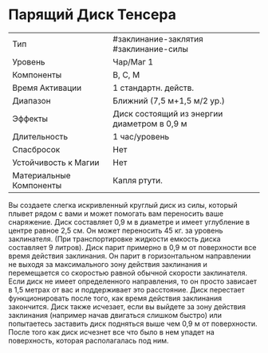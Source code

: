 # Парящий Диск Тенсера

|                         |                                             |
| ----------------------- | ------------------------------------------- |
| Тип                     | #заклинание-заклятия #заклинание-силы       | 
| Уровень                 | Чар/Маг 1                                   |
| Компоненты              | В, С, М                                     |
| Время Активации         | 1 стандартн. действ.                        |
| Диапазон                | Ближний (7,5 м+1,5 м/2 ур.)                 |
| Эффекты                 | Диск состоящий из энергии диаметром в 0,9 м |
| Длительность            | 1 час/уровень                               |
| Спасбросок              | Нет                                         |
| Устойчивость к Магии    | Нет                                         |
| Материальные Компоненты | Капля ртути.                                |

 Вы создаете слегка искривленный круглый диск из силы, который плывет рядом с вами и может помогать вам переносить ваше снаряжение. Диск составляет 0,9 м в диаметре и имеет углубление в центре равное 2,5 см. Он может переносить 45 кг. за уровень заклинателя. (При транспортировке жидкости емкость диска составляет 9 литров). Диск парит примерно в 0,9 м от поверхности все время действия заклинания. Он парит в горизонтальном направлении не выходя за максимального зону действия заклинания и перемещается со скоростью равной обычной скорости заклинателя. Если диск не имеет определенного направления, то он просто зависает в 1,5 метрах от вас и поддерживает это расстояние. Диск перестает функционировать после того, как время действия заклинания закончится. Диск также исчезает, если вы выйдете за зону действия заклинания (например начав двигаться слишком быстро) или попытаетесь заставить диск подняться выше чем 0,9 м от поверхности. После того как диск исчезнет все что было в нем упадет на поверхность, которая располагалась под ним. 
